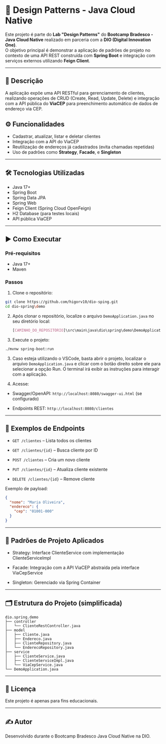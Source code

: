 # 🧩 Design Patterns - Java Cloud Native

Este projeto é parte do **Lab "Design Patterns"** do **Bootcamp Bradesco - Java Cloud Native** realizado em parceria com a **DIO (Digital Innovation One)**.  
O objetivo principal é demonstrar a aplicação de padrões de projeto no contexto de uma API REST construída com **Spring Boot** e integração com serviços externos utilizando **Feign Client**.

---

## 📌 Descrição

A aplicação expõe uma API RESTful para gerenciamento de clientes, realizando operações de CRUD (Create, Read, Update, Delete) e integração com a API pública do **ViaCEP** para preenchimento automático de dados de endereço via CEP.



## ⚙️ Funcionalidades

- Cadastrar, atualizar, listar e deletar clientes
- Integração com a API do ViaCEP
- Reutilização de endereços já cadastrados (evita chamadas repetidas)
- Uso de padrões como **Strategy**, **Facade**, e **Singleton**

---

## 🛠️ Tecnologias Utilizadas

- Java 17+
- Spring Boot
- Spring Data JPA
- Spring Web
- Feign Client (Spring Cloud OpenFeign)
- H2 Database (para testes locais)
- API pública ViaCEP

---

## ▶️ Como Executar

### Pré-requisitos

- Java 17+
- Maven

### Passos

1. Clone o repositório:

  ```bash
  git clone https://github.com/higorv10/dio-sping.git
  cd dio-spring\demo

  ```
2. Após clonar o repositório, localize o arquivo `DemoApplication.java` no seu diretório local:
   ```css
   [CAMINHO_DO_REPOSITÓRIO]\src\main\java\dio\spring\demo\DemoApplication.java
   ```

2. Execute o projeto:

  ```bash
  ./mvnw spring-boot:run
  ```

3. Caso esteja utilizando o VSCode, basta abrir o projeto, localizar o arquivo `DemoApplication.java` e clicar com o botão direito sobre ele para selecionar a opção Run. O terminal irá exibir as instruções para interagir com a aplicação.

4. Acesse:

  - Swagger/OpenAPI: `http://localhost:8080/swagger-ui.html` (se configurado)

  - Endpoints REST: `http://localhost:8080/clientes`


---

## 🔗 Exemplos de Endpoints
  - `GET /clientes` – Lista todos os clientes

  - `GET /clientes/{id}` – Busca cliente por ID

  - `POST /clientes` – Cria um novo cliente

  - `PUT /clientes/{id}` – Atualiza cliente existente

  - `DELETE /clientes/{id}` – Remove cliente

Exemplo de payload:

```json
{
  "nome": "Maria Oliveira",
  "endereco": {
    "cep": "01001-000"
  }
}

```
---

## 🧠 Padrões de Projeto Aplicados

  - Strategy: Interface ClienteService com implementação ClienteServiceImpl

  - Facade: Integração com a API ViaCEP abstraída pela interface ViaCepService

  - Singleton: Gerenciado via Spring Container

---

## 🗂️ Estrutura do Projeto (simplificada)

```
dio.spring.demo
├── controller
│   └── ClienteRestController.java
├── model
│   ├── Cliente.java
│   ├── Endereco.java
│   ├── ClienteRepository.java
│   └── EnderecoRepository.java
├── service
│   ├── ClienteService.java
│   ├── ClienteServiceImpl.java
│   └── ViaCepService.java
└── DemoApplication.java

```
---

## 📄 Licença
Este projeto é apenas para fins educacionais.

---

## ✍️ Autor
Desenvolvido durante o Bootcamp Bradesco Java Cloud Native na DIO.









